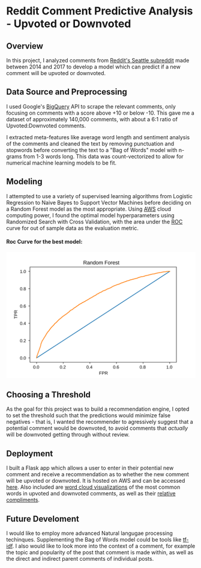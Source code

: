 # Reddit Comment Predictive Analysis - Upvoted or Downvoted

## Overview

In this project, I analyzed comments from [Reddit's Seattle subreddit](https://reddit.com/r/Seattle) made between 2014 and 2017 to develop a model which can predict if a new comment will be upvoted or downvoted. 


## Data Source and Preprocessing

I used Google's [BigQuery](https://cloud.google.com/bigquery/) API to scrape the relevant comments, only focusing on comments with a score above +10 or below -10.  This gave me a dataset of approximately 140,000 comments, with about a 6:1 ratio of Upvoted:Downvoted comments.

I extracted meta-features like average word length and sentiment analysis of the comments and cleaned the text by removing punctuation and stopwords before converting the text to a "Bag of Words" model with n-grams from 1-3 words long.  This data was count-vectorized to allow for numerical machine learning models to be fit.

## Modeling

I attempted to use a variety of supervised learning algorithms from Logistic Regression to Naive Bayes to Support Vector Machines before deciding on a Random Forest model as the most appropriate.  Using [AWS](https://aws.amazon.com/) cloud computing power, I found the optimal model hyperparameters using Randomized Search with Cross Validation, with the area under the [ROC](https://en.wikipedia.org/wiki/Receiver_operating_characteristic) curve for out of sample data as the evaluation metric.

#### Roc Curve for the best model:

![](models/random_forest_best_model.svg)

## Choosing a Threshold

As the goal for this project was to build a recommendation engine, I opted to set the threshold such that the predictions would minimize false negatives - that is, I wanted the recommender to agressively suggest that a potential comment would be downvoted, to avoid comments that *actually* will be downvoted getting through without review.

## Deployment

I built a Flask app which allows a user to enter in their potential new comment and receive a recommendation as to whether the new comment will be upvoted or downvoted.  It is hosted on AWS and can be accessed [here](http://34.219.40.159/).  Also included are [word cloud visualizations](https://github.com/jasondavies/d3-cloud) of the most common words in upvoted and downvoted comments, as well as their [relative compliments](http://34.219.40.159/dmu.html).

## Future Develoment

I would like to employ more advanced Natural langugae processing techinques.  Supplementing the Bag of Words model could be tools like [tf-idf](https://en.wikipedia.org/wiki/Tf%E2%80%93idf).  I also would like to look more into the context of a comment, for example the topic and popularity of the post that comment is made within, as well as the direct and indirect parent comments of individual posts.


